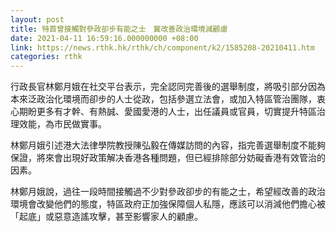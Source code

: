 ```yaml
---
layout: post
title: 特首曾接觸對參政卻步有能之士　冀改善政治環境減顧慮
date: 2021-04-11 16:59:16.000000000 +08:00
link: https://news.rthk.hk/rthk/ch/component/k2/1585208-20210411.htm
categories: rthk
---
```


行政長官林鄭月娥在社交平台表示，完全認同完善後的選舉制度，將吸引部分因為本來泛政治化環境而卻步的人士從政，包括參選立法會，或加入特區管治團隊，衷心期盼更多有才幹、有熱誠、愛國愛港的人士，出任議員或官員，切實提升特區治理效能，為市民做實事。

林鄭月娥引述港大法律學院教授陳弘毅在傳媒訪問的內容，指完善選舉制度不能夠保證，將來會出現好政策解决香港各種問題，但已經排除部分妨礙香港有效管治的因素。

林鄭月娥說，過往一段時間接觸過不少對參政卻步的有能之士，希望經改善的政治環境會改變他們的態度，特區政府正加強保障個人私隱，應該可以消減他們擔心被「起底」或惡意造謠攻擊，甚至影響家人的顧慮。
